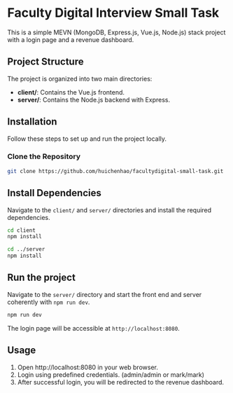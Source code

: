 # Faculty Digital Interview Small Task

This is a simple MEVN (MongoDB, Express.js, Vue.js, Node.js) stack project with a login page and a revenue dashboard.

## Project Structure

The project is organized into two main directories:
- **client/**: Contains the Vue.js frontend.
- **server/**: Contains the Node.js backend with Express.

## Installation

Follow these steps to set up and run the project locally.

### Clone the Repository

```bash
git clone https://github.com/huichenhao/facultydigital-small-task.git
```

## Install Dependencies
Navigate to the `client/` and `server/` directories and install the required dependencies.

```bash
cd client
npm install
```

```bash
cd ../server
npm install
```

## Run the project
Navigate to the `server/` directory and start the front end and server coherently with `npm run dev`.

```bash
npm run dev
```

The login page will be accessible at `http://localhost:8080`.

## Usage
1. Open http://localhost:8080 in your web browser.
2. Login using predefined credentials. (admin/admin or mark/mark)
3. After successful login, you will be redirected to the revenue dashboard.
